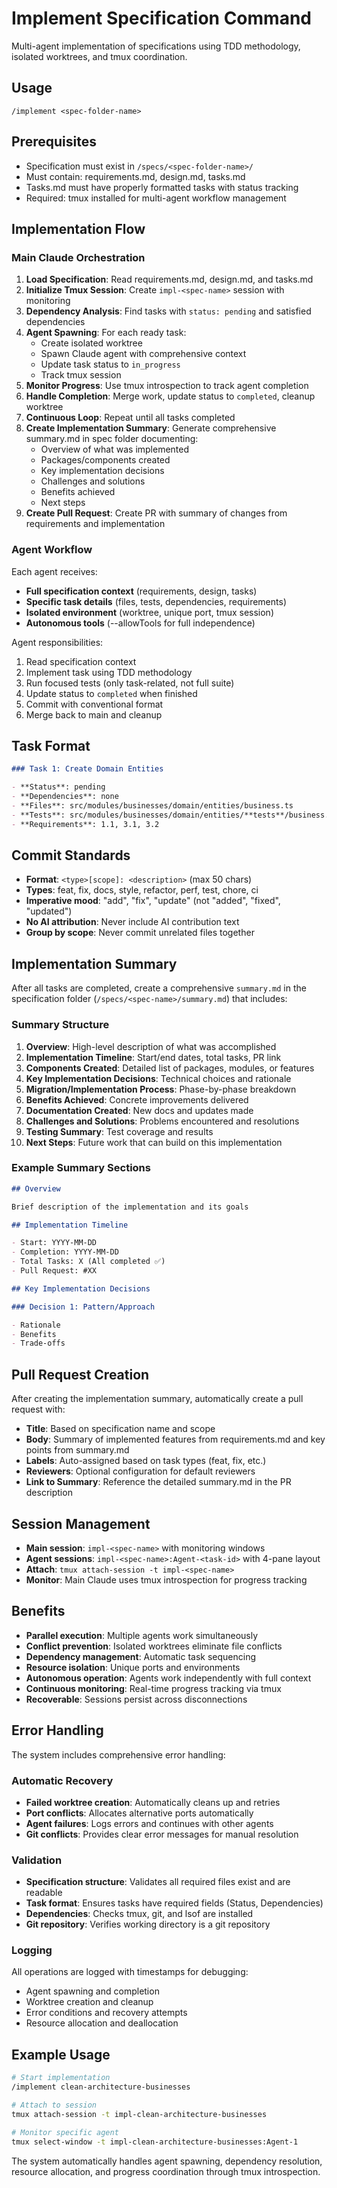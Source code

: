 # Implement Specification Command

Multi-agent implementation of specifications using TDD methodology, isolated worktrees, and tmux coordination.

## Usage

`/implement <spec-folder-name>`

## Prerequisites

- Specification must exist in `/specs/<spec-folder-name>/`
- Must contain: requirements.md, design.md, tasks.md
- Tasks.md must have properly formatted tasks with status tracking
- Required: tmux installed for multi-agent workflow management

## Implementation Flow

### Main Claude Orchestration

1. **Load Specification**: Read requirements.md, design.md, and tasks.md
2. **Initialize Tmux Session**: Create `impl-<spec-name>` session with monitoring
3. **Dependency Analysis**: Find tasks with `status: pending` and satisfied dependencies
4. **Agent Spawning**: For each ready task:
   - Create isolated worktree
   - Spawn Claude agent with comprehensive context
   - Update task status to `in_progress`
   - Track tmux session
5. **Monitor Progress**: Use tmux introspection to track agent completion
6. **Handle Completion**: Merge work, update status to `completed`, cleanup worktree
7. **Continuous Loop**: Repeat until all tasks completed
8. **Create Implementation Summary**: Generate comprehensive summary.md in spec folder documenting:
   - Overview of what was implemented
   - Packages/components created
   - Key implementation decisions
   - Challenges and solutions
   - Benefits achieved
   - Next steps
9. **Create Pull Request**: Create PR with summary of changes from requirements and implementation

### Agent Workflow

Each agent receives:

- **Full specification context** (requirements, design, tasks)
- **Specific task details** (files, tests, dependencies, requirements)
- **Isolated environment** (worktree, unique port, tmux session)
- **Autonomous tools** (--allowTools for full independence)

Agent responsibilities:

1. Read specification context
2. Implement task using TDD methodology
3. Run focused tests (only task-related, not full suite)
4. Update status to `completed` when finished
5. Commit with conventional format
6. Merge back to main and cleanup

## Task Format

```markdown
### Task 1: Create Domain Entities

- **Status**: pending
- **Dependencies**: none
- **Files**: src/modules/businesses/domain/entities/business.ts
- **Tests**: src/modules/businesses/domain/entities/**tests**/business.test.ts
- **Requirements**: 1.1, 3.1, 3.2
```

## Commit Standards

- **Format**: `<type>[scope]: <description>` (max 50 chars)
- **Types**: feat, fix, docs, style, refactor, perf, test, chore, ci
- **Imperative mood**: "add", "fix", "update" (not "added", "fixed", "updated")
- **No AI attribution**: Never include AI contribution text
- **Group by scope**: Never commit unrelated files together

## Implementation Summary

After all tasks are completed, create a comprehensive `summary.md` in the specification folder (`/specs/<spec-name>/summary.md`) that includes:

### Summary Structure

1. **Overview**: High-level description of what was accomplished
2. **Implementation Timeline**: Start/end dates, total tasks, PR link
3. **Components Created**: Detailed list of packages, modules, or features
4. **Key Implementation Decisions**: Technical choices and rationale
5. **Migration/Implementation Process**: Phase-by-phase breakdown
6. **Benefits Achieved**: Concrete improvements delivered
7. **Documentation Created**: New docs and updates made
8. **Challenges and Solutions**: Problems encountered and resolutions
9. **Testing Summary**: Test coverage and results
10. **Next Steps**: Future work that can build on this implementation

### Example Summary Sections

```markdown
## Overview

Brief description of the implementation and its goals

## Implementation Timeline

- Start: YYYY-MM-DD
- Completion: YYYY-MM-DD
- Total Tasks: X (All completed ✅)
- Pull Request: #XX

## Key Implementation Decisions

### Decision 1: Pattern/Approach

- Rationale
- Benefits
- Trade-offs
```

## Pull Request Creation

After creating the implementation summary, automatically create a pull request with:

- **Title**: Based on specification name and scope
- **Body**: Summary of implemented features from requirements.md and key points from summary.md
- **Labels**: Auto-assigned based on task types (feat, fix, etc.)
- **Reviewers**: Optional configuration for default reviewers
- **Link to Summary**: Reference the detailed summary.md in the PR description

## Session Management

- **Main session**: `impl-<spec-name>` with monitoring windows
- **Agent sessions**: `impl-<spec-name>:Agent-<task-id>` with 4-pane layout
- **Attach**: `tmux attach-session -t impl-<spec-name>`
- **Monitor**: Main Claude uses tmux introspection for progress tracking

## Benefits

- **Parallel execution**: Multiple agents work simultaneously
- **Conflict prevention**: Isolated worktrees eliminate file conflicts
- **Dependency management**: Automatic task sequencing
- **Resource isolation**: Unique ports and environments
- **Autonomous operation**: Agents work independently with full context
- **Continuous monitoring**: Real-time progress tracking via tmux
- **Recoverable**: Sessions persist across disconnections

## Error Handling

The system includes comprehensive error handling:

### Automatic Recovery

- **Failed worktree creation**: Automatically cleans up and retries
- **Port conflicts**: Allocates alternative ports automatically
- **Agent failures**: Logs errors and continues with other agents
- **Git conflicts**: Provides clear error messages for manual resolution

### Validation

- **Specification structure**: Validates all required files exist and are readable
- **Task format**: Ensures tasks have required fields (Status, Dependencies)
- **Dependencies**: Checks tmux, git, and lsof are installed
- **Git repository**: Verifies working directory is a git repository

### Logging

All operations are logged with timestamps for debugging:

- Agent spawning and completion
- Worktree creation and cleanup
- Error conditions and recovery attempts
- Resource allocation and deallocation

## Example Usage

```bash
# Start implementation
/implement clean-architecture-businesses

# Attach to session
tmux attach-session -t impl-clean-architecture-businesses

# Monitor specific agent
tmux select-window -t impl-clean-architecture-businesses:Agent-1
```

The system automatically handles agent spawning, dependency resolution, resource allocation, and progress coordination through tmux introspection.
